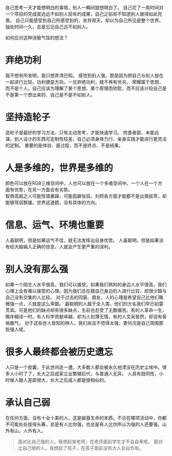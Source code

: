 自己思考一天才能想明白的事情，别人一瞬间就想明白了。
自己花了一周时间对一个项目的完成度远远不如别人现有的成果，自己之前却不知道别人做得如此完善。
自己只能感受到自己所感受到的，坐井观天，却以为自己所见是整个世界。
独处时间一久，总是忘记自己远不如别人。

如何应对这种消极气馁的想法？

# 弃绝功利
我不想有所发明，我只想弄清已知。
感觉到别人强，那是因为把自己与别人放在一起进行比较。功利便是方向，一旦弃绝功利，就不再有优劣。
荣耀属于思想，而不是个人。自己应该为理解了某个思想、某个原理而欣慰，而不应该计较自己是不是第一个想出来的、自己是不是不如别人。

# 坚持造轮子
造轮子是最好的学习方法，只有主动思考，才能快速学习。
肉食者鄙，未能远谋。别人设计的东西可定制性较差，自己必须身体力行、亲身实践才能进行更灵活的定制。
重要的是体验、是过程，而不是终点、不是结果。

# 人是多维的，世界是多维的
颜色可以放在RGB三维空间中，人也可以放在一个多维空间中。一个人在一个方面有优势，在另一方面会有劣势。  
智商高超之人可能性情暴躁，可能孤僻张狂。刘邦各方面才能都不是出类拔萃，却能够驾驭群雄。世界这道题，没有具体的方向。

# 信息、运气、环境也重要
人虽聪明，但是如果运气不佳，就无法发挥出自身优势。
人虽聪明，但是如果没有给大脑输入正确的信息，人就会产生更严重的误判。

# 别人没有那么强
如果一个陌生人水平很高，我们可以接受。如果我们熟知的身边人水平很高，我们心理上会有难以接受的心理。因为我们总在跟自己身边的人进行比较，却很少跟与自己没有交集的人比较。
对于过去的同窗、朋友，人的心理是希望自己比他们略微强一点，人就是这么卑鄙。
最聪明的人属于全人类，他们的大名我们早已如雷贯耳。可是他们的缺点却有很多缺点，生前也忍受了无数痛苦。有的人革命一生，晚年糊涂一时。有人科学贡献卓越，却为人刻薄无情。有的人文采斐然，却没有骨格傲气。
对于这些世人皆知的神人，我们尚且不觉得太强，更何况是自己周围那些强人呢。

# 很多人最终都会被历史遗忘
人只是一个皮囊，于此世间走一遭。大多数人都会被永久地湮没在历史尘埃中。很多人小时了了，长大之后成家立业繁殖后代，与普通人无异。
人具有趋同性，小时候人跟人差距很大，长大之后成人都是很相似的。


# 承认自己弱
在任何方面，没有十全十美的人，这是碳基生命的本质。不论在哪项活动中，你都不可能处处拔得头筹，总是有人比你强，也总是有人比你所认为强的人还要强。山外有山，人外有人。

> 面对比自己强的人，我想起来老师，在老师面前学生才不会自卑呢。
面对比自己弱的人，我想起了孩子，在孩子面前没有大人会自负啦。